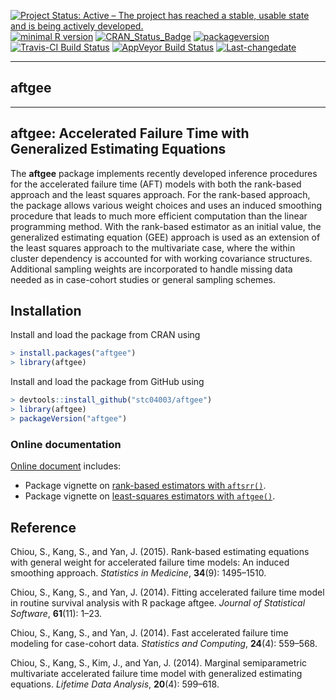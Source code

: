 
[![Project Status: Active – The project has reached a stable, usable
state and is being actively
developed.](http://www.repostatus.org/badges/latest/active.svg)](http://www.repostatus.org/#active)
[![minimal R
version](https://img.shields.io/badge/R%3E%3D-3.4.0-6666ff.svg)](https://cran.r-project.org/)
[![CRAN\_Status\_Badge](http://www.r-pkg.org/badges/version/aftgee)](https://cran.r-project.org/package=aftgee)
[![packageversion](https://img.shields.io/badge/Package%20version-1.1.6-orange.svg?style=flat-square)](commits/master)
[![Travis-CI Build
Status](https://travis-ci.org/stc04003/aftgee.svg?branch=master)](https://travis-ci.org/stc04003/aftgee)
[![AppVeyor Build
Status](https://ci.appveyor.com/api/projects/status/github/stc04003/aftgee?branch=master&svg=true)](https://ci.appveyor.com/project/stc04003/aftgee)
[![Last-changedate](https://img.shields.io/badge/last%20change-2022--05--11-yellowgreen.svg)](/commits/master)

-----

## **aftgee**

-----

## aftgee: Accelerated Failure Time with Generalized Estimating Equations

The **aftgee** package implements recently developed inference
procedures for the accelerated failure time (AFT) models with both the
rank-based approach and the least squares approach. For the rank-based
approach, the package allows various weight choices and uses an induced
smoothing procedure that leads to much more efficient computation than
the linear programming method. With the rank-based estimator as an
initial value, the generalized estimating equation (GEE) approach is
used as an extension of the least squares approach to the multivariate
case, where the within cluster dependency is accounted for with working
covariance structures. Additional sampling weights are incorporated to
handle missing data needed as in case-cohort studies or general sampling
schemes.

## Installation

Install and load the package from CRAN using

``` r
> install.packages("aftgee")
> library(aftgee)
```

Install and load the package from GitHub using

``` r
> devtools::install_github("stc04003/aftgee")
> library(aftgee)
> packageVersion("aftgee")
```

### Online documentation

[Online document](https://www.sychiou.com/aftgee/index.html) includes:

  - Package vignette on [rank-based estimators with
    `aftsrr()`](https://www.sychiou.com/aftgee/articles/aftsrr.html).
  - Package vignette on [least-squares estimators with
    `aftgee()`](https://www.sychiou.com/aftgee/articles/aftgee.html).

## Reference

Chiou, S., Kang, S., and Yan, J. (2015). Rank-based estimating equations
with general weight for accelerated failure time models: An induced
smoothing approach. *Statistics in Medicine*, **34**(9): 1495–1510.

Chiou, S., Kang, S., and Yan, J. (2014). Fitting accelerated failure
time model in routine survival analysis with R package aftgee. *Journal
of Statistical Software*, **61**(11): 1–23.

Chiou, S., Kang, S., and Yan, J. (2014). Fast accelerated failure time
modeling for case-cohort data. *Statistics and Computing*, **24**(4):
559–568.

Chiou, S., Kang, S., Kim, J., and Yan, J. (2014). Marginal
semiparametric multivariate accelerated failure time model with
generalized estimating equations. *Lifetime Data Analysis*, **20**(4):
599–618.
